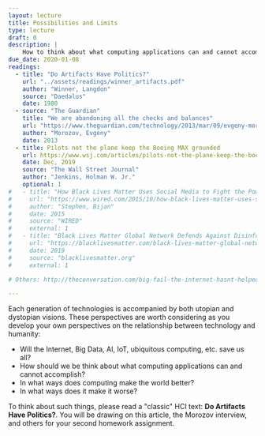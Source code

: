 ```yaml
---
layout: lecture
title: Possibilities and Limits
type: lecture
draft: 0
description: |
    How to think about what computing applications can and cannot accomplish. In what ways does computing make the world better? In what ways does it make it worse?
due_date: 2020-01-08
readings:
  - title: "Do Artifacts Have Politics?"
    url: "../assets/readings/winner_artifacts.pdf"
    author: "Winner, Langdon"
    source: "Daedalus"
    date: 1980
  - source: "The Guardian"
    title: "We are abandoning all the checks and balances"
    url: "https://www.theguardian.com/technology/2013/mar/09/evgeny-morozov-technology-solutionism-interview"
    author: "Morozov, Evgeny"
    date: 2013
  - title: Pilots not the plane keep the Boeing MAX grounded
    url: https://www.wsj.com/articles/pilots-not-the-plane-keep-the-boeing-max-grounded-11576880301
    date: Dec, 2019
    source: "The Wall Street Journal"
    author: "Jenkins, Holman W. Jr."
    optional: 1
#   - title: "How Black Lives Matter Uses Social Media to Fight the Power"
#     url: "https://www.wired.com/2015/10/how-black-lives-matter-uses-social-media-to-fight-the-power/"
#     author: "Stephen, Bijan"
#     date: 2015
#     source: "WIRED"
#     external: 1
#   - title: "Black Lives Matter Global Network Defends Against Disinformation Going into 2020"
#     url: "https://blacklivesmatter.com/black-lives-matter-global-network-defends-against-disinformation-going-into-2020/"
#     date: 2019
#     source: "blacklivesmatter.org"
#     external: 1

# Others: http://theconversation.com/big-fail-the-internet-hasnt-helped-democracy-104817

---
```


Each generation of technologies is accompanied by both utopian and dystopian visions. These perspectives are worth considering as you develop your own perspectives on the relationship between technology and humanity:
* Will the Internet, Big Data, AI, IoT, ubiquitous computing, etc. save us all?
* How should we be think about what computing applications can and cannot accomplish? 
* In what ways does computing make the world better? 
* In what ways does it make it worse?

To think about such things, please read a "classic" HCI text: **Do Artifacts Have Politics?**. You will be drawing on this article, the Morozov interview, and others for your second homework assignment.